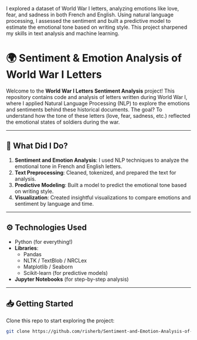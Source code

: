 
I explored a dataset of World War I letters, analyzing emotions like love, fear, and sadness in both French and English. Using natural language processing, I assessed the sentiment and built a predictive model to estimate the emotional tone based on writing style. This project sharpened my skills in text analysis and machine learning.

# 🌍 **Sentiment & Emotion Analysis of World War I Letters**

Welcome to the **World War I Letters Sentiment Analysis** project! This repository contains code and analysis of letters written during World War I, where I applied Natural Language Processing (NLP) to explore the emotions and sentiments behind these historical documents. The goal? To understand how the tone of these letters (love, fear, sadness, etc.) reflected the emotional states of soldiers during the war.

---

## 🧐 **What Did I Do?**

1. **Sentiment and Emotion Analysis**: I used NLP techniques to analyze the emotional tone in French and English letters.
2. **Text Preprocessing**: Cleaned, tokenized, and prepared the text for analysis.
3. **Predictive Modeling**: Built a model to predict the emotional tone based on writing style.
4. **Visualization**: Created insightful visualizations to compare emotions and sentiment by language and time.

---

## ⚙️ **Technologies Used**

- Python (for everything!)
- **Libraries**:
  - Pandas
  - NLTK / TextBlob / NRCLex
  - Matplotlib / Seaborn
  - Scikit-learn (for predictive models)
- **Jupyter Notebooks** (for step-by-step analysis)

---

## 📥 **Getting Started**

Clone this repo to start exploring the project:

```bash
git clone https://github.com/risherb/Sentiment-and-Emotion-Analysis-of-Historical-Letters-Predicting-Outcomes-Based-on-Writing-Tone.git

